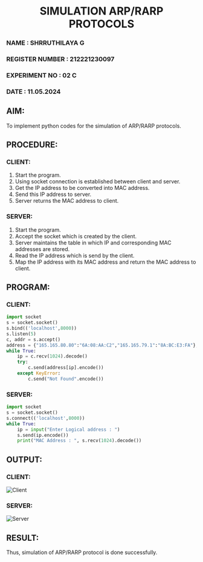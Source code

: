 <H1 ALIGN=CENTER> SIMULATION ARP/RARP PROTOCOLS </H1>
<H3> NAME : SHRRUTHILAYA G </H3>
<H3> REGISTER NUMBER : 212221230097 </H3>
<H3>EXPERIMENT NO : 02 C </H3>
<H3>DATE  : 11.05.2024 </H3>

## AIM:
To implement python codes for the simulation of ARP/RARP protocols.
## PROCEDURE:
### CLIENT:
1. Start the program.
2. Using socket connection is established between client and server.
3. Get the IP address to be converted into MAC address.
4. Send this IP address to server.
5. Server returns the MAC address to client.
### SERVER:
1. Start the program.
2. Accept the socket which is created by the client.
3. Server maintains the table in which IP and corresponding MAC addresses are stored.
4. Read the IP address which is send by the client.
5. Map the IP address with its MAC address and return the MAC address to client.

## PROGRAM:
### CLIENT:
```PYTHON
import socket
s = socket.socket()
s.bind(('localhost',8000))
s.listen(5)
c, addr = s.accept()
address = {"165.165.80.80":"6A:08:AA:C2","165.165.79.1":"8A:BC:E3:FA"};
while True:
    ip = c.recv(1024).decode()
    try:
        c.send(address[ip].encode())
    except KeyError:
        c.send("Not Found".encode())
```
### SERVER:
```PYTHON
import socket
s = socket.socket()
s.connect(('localhost',8000))
while True:
    ip = input("Enter Logical address : ")
    s.send(ip.encode())
    print("MAC Address : ", s.recv(1024).decode())
```
## OUTPUT:
### CLIENT:
![Client](https://github.com/Shrruthilaya-Gangadaran/2c.ARP_RARP_PROTOCOLS/assets/93427705/d2077607-98ba-4731-b796-a1d29874244a)
### SERVER:
![Server](https://github.com/Shrruthilaya-Gangadaran/2c.ARP_RARP_PROTOCOLS/assets/93427705/8543a3f2-f396-4f8d-97f2-c58156cecf9d)
## RESULT:
Thus, simulation of ARP/RARP protocol is done successfully.
